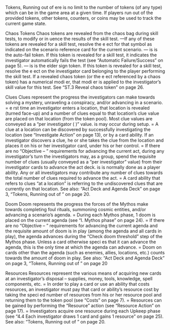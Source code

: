 Tokens, Running out of
 ere is no limit to the number of tokens (of any type) which can be in the game area at a given time. If players run out of the provided tokens, other tokens, counters, or coins may be used to track the current game state.

Chaos Tokens
Chaos tokens are revealed from the chaos bag during skill tests, to modify or in uence the results of the skill test.
       —If any of these tokens are revealed for a skill test, resolve the e ect for that symbol as indicated on the scenario reference card for the current scenario.
 — is is the auto-fail token. If this token is revealed for a skill test, it indicates the investigator automatically fails the test (see “Automatic Failure/Success” on page 5).
 — is is the elder sign token. If this token is revealed for a skill test, resolve the   e ect on the investigator card belonging to the player performing the skill test.
If a revealed chaos token (or the e ect referenced by a chaos token) has a numerical modi er, that modi er is applied to the investigator’s skill value for this test.
See “ST.3 Reveal chaos token” on page 26.

Clues
Clues represent the progress the investigators can make towards solving a mystery, unraveling a conspiracy, and/or advancing in a scenario.
=  e  rst time an investigator enters a location, that location is revealed (turned face-up) and a number of clues equal to that location’s clue value are placed on that location (from the token pool). Most clue values are conveyed as a “per investigator ( )” value.  is may occur during setup.
= A clue at a location can be discovered by successfully investigating the location (see “Investigate Action” on page 13), or by a card ability. If an investigator discovers a
clue, he or she takes the clue from the location and places
it on his or her investigator card, under his or her control.
= If there are no “Objective – ” requirements for advancing the current act, during any investigator’s turn the investigators may, as a group, spend the requisite number of clues (usually conveyed as a “per investigator” value) from their investigator cards to advance the act deck.  is is normally done as a   player ability. Any or all investigators may contribute any number of clues towards the total number of clues required to advance the act.
= A card ability that refers to clues “at a location” is referring to the undiscovered clues that are currently on that location.
See also: “Act Deck and Agenda Deck” on page 3, “Tokens, Running out of ” on page 20.

Doom
Doom represents the progress the forces of the Mythos make towards completing foul rituals, summoning cosmic entities, and/or advancing a scenario’s agenda.
= During each Mythos phase, 1 doom is placed on the current agenda (see “I. Mythos phase” on page 24).
= If there are no “Objective – ” requirements for advancing the current agenda and the requisite amount of doom is in play (among the agenda and all cards in play), the agenda advances during the “Check doom threshold” step of the Mythos phase. Unless a card otherwise speci es that it can advance the agenda, this is the only time at which the agenda can advance.
= Doom on cards other than the agenda (such as enemies, allies, locations, etc.) counts towards the amount of doom in play.
See also: “Act Deck and Agenda Deck” on page 3, “Tokens, Running out of ” on page 20

Resources
Resources represent the various means of acquiring new cards at an investigator’s disposal – supplies, money, tools, knowledge, spell components, etc.
= In order to play a card or use an ability that costs resources, an investigator must pay that card or ability’s resource cost by taking the speci ed number of resources from his or her resource pool and returning them to the token pool (see “Costs” on page 7).
= Resources can be gained by performing the “Resource” action (see “Resource Action” on page 17).
= Investigators acquire one resource during each Upkeep phase (see “4.4 Each investigator draws 1 card and gains 1 resource” on page 25).
See also: “Tokens, Running out of ” on page 20.
